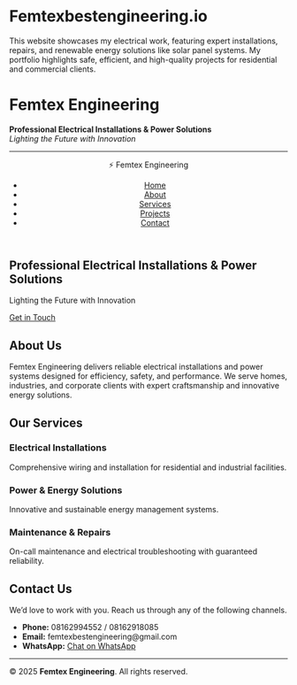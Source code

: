 # Femtexbestengineering.io
This website showcases my electrical work, featuring expert installations, repairs, and renewable energy solutions like solar panel systems. My portfolio highlights safe, efficient, and high-quality projects for residential and commercial clients.
#  Femtex Engineering

**Professional Electrical Installations & Power Solutions**  
*Lighting the Future with Innovation*

---

<html lang="en">
<head>
  <meta charset="UTF-8">
  <meta name="viewport" content="width=device-width, initial-scale=1.0">
  <title>Femtex Engineering</title>
  <link rel="stylesheet" href="style.css">
</head>
<body>
  <!-- Navigation Bar -->
  <header>
    <nav class="navbar">
      <div class="logo">⚡ Femtex Engineering</div>
      <ul class="nav-links">
        <li><a href="#home">Home</a></li>
        <li><a href="#about">About</a></li>
        <li><a href="#services">Services</a></li>
        <li><a href="#projects">Projects</a></li>
        <li><a href="#contact">Contact</a></li>
      </ul>
    </nav>
  </header>

  <!-- Hero Section -->
  <section id="home" class="hero">
    <div class="hero-content">
      <h1>Professional Electrical Installations & Power Solutions</h1>
      <p>Lighting the Future with Innovation</p>
      <a href="#contact" class="btn">Get in Touch</a>
    </div>
  </section>

  <!-- About Section -->
  <section id="about" class="about">
    <h2>About Us</h2>
    <p>Femtex Engineering delivers reliable electrical installations and power systems designed for efficiency, safety, and performance. We serve homes, industries, and corporate clients with expert craftsmanship and innovative energy solutions.</p>
  </section>

  <!-- Services Section -->
  <section id="services" class="services">
    <h2>Our Services</h2>
    <div class="service-cards">
      <div class="card">
        <h3>Electrical Installations</h3>
        <p>Comprehensive wiring and installation for residential and industrial facilities.</p>
      </div>
      <div class="card">
        <h3>Power & Energy Solutions</h3>
        <p>Innovative and sustainable energy management systems.</p>
      </div>
      <div class="card">
        <h3>Maintenance & Repairs</h3>
        <p>On-call maintenance and electrical troubleshooting with guaranteed reliability.</p>
      </div>
    </div>
  </section>

  
  <!-- Contact Section -->
  <section id="contact" class="contact">
    <h2>Contact Us</h2>
    <p>We’d love to work with you. Reach us through any of the following channels.</p>
    <ul>
      <li><strong>Phone:</strong> 08162994552 / 08162918085</li>
      <li><strong>Email:</strong> femtexbestengineering@gmail.com</li>
      <li><strong>WhatsApp:</strong> <a href="#">Chat on WhatsApp</a></li>
    </ul>
  </section>

---




© 2025 **Femtex Engineering**. All rights reserved.
